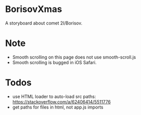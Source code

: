 # BorisovXmas

A storyboard about comet 2I/Borisov.

# Note

- Smooth scrolling on this page does not use smooth-scroll.js
- Smooth scrolling is bugged in iOS Safari.

# Todos

- use HTML loader to auto-load src paths: https://stackoverflow.com/a/62406414/5511776
- get paths for files in html, not app.js imports
